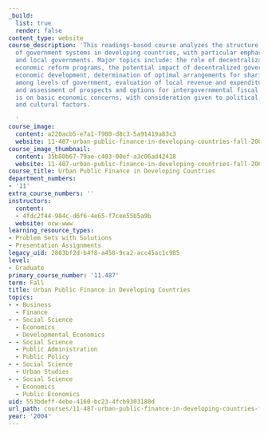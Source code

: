 ```yaml
---
_build:
  list: true
  render: false
content_type: website
course_description: 'This readings-based course analyzes the structure and operation
  of government systems in developing countries, with particular emphasis on regional
  and local governments. Major topics include: the role of decentralization in national
  economic reform programs, the potential impact of decentralized governments on local
  economic development, determination of optimal arrangements for sharing fiscal responsibilities
  among levels of government, evaluation of local revenue and expenditure decisions,
  and assessment of prospects and options for intergovernmental fiscal reform. Emphasis
  is on basic economic concerns, with consideration given to political, institutional,
  and cultural factors.

  '
course_image:
  content: a220acb5-e7a1-f980-d8c3-5a91419a83c3
  website: 11-487-urban-public-finance-in-developing-countries-fall-2004
course_image_thumbnail:
  content: 35b80b67-79ae-c403-00ef-a3c06ad42418
  website: 11-487-urban-public-finance-in-developing-countries-fall-2004
course_title: Urban Public Finance in Developing Countries
department_numbers:
- '11'
extra_course_numbers: ''
instructors:
  content:
  - 4fdc2f44-984c-d6f6-4e65-f7cee55b5a9b
  website: ocw-www
learning_resource_types:
- Problem Sets with Solutions
- Presentation Assignments
legacy_uid: 2803bf2d-b4f8-a458-9ca2-acc45ac1c985
level:
- Graduate
primary_course_number: '11.487'
term: Fall
title: Urban Public Finance in Developing Countries
topics:
- - Business
  - Finance
- - Social Science
  - Economics
  - Developmental Economics
- - Social Science
  - Public Administration
  - Public Policy
- - Social Science
  - Urban Studies
- - Social Science
  - Economics
  - Public Economics
uid: 553bdeff-4ebe-4160-bc23-4fcb9303180d
url_path: courses/11-487-urban-public-finance-in-developing-countries-fall-2004
year: '2004'
---
```

